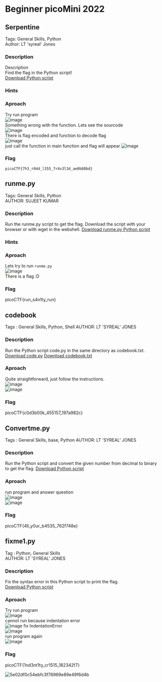 # Beginner picoMini 2022
## Serpentine
Tags: General Skills, Python  
Author: LT 'syreal' Jones  
### Description
Description  
Find the flag in the Python script!  
[Download Python script](https://artifacts.picoctf.net/c/35/serpentine.py) 
### Hints
### Aproach
Try run program  
![image](https://github.com/user-attachments/assets/4516bb37-63ea-4a9a-825c-bf46fa22c977)  
Something wrong with the function. Lets see the sourcode  
![image](https://github.com/user-attachments/assets/8abe15b9-63f8-4f2d-a432-36b617589aa2)  
There is flag encoded and function to decode flag  
![image](https://github.com/user-attachments/assets/a953739f-2f30-4e88-acf0-437239453f38)  
just call the function in main function and flag will appear
![image](https://github.com/user-attachments/assets/c748ebb7-2590-4c7c-84b0-3b88881409c5)  

### Flag
`picoCTF{7h3_r04d_l355_7r4v3l3d_ae0b80bd}`

## runme.py
Tags: General Skills, Python  
AUTHOR: SUJEET KUMAR
### Description
Run the runme.py script to get the flag. Download the script with your browser or with wget in the webshell.
[Download runme.py Python script](https://artifacts.picoctf.net/c/34/runme.py)
### Hints
### Aproach
Lets try to run `runme.py`  
![image](https://github.com/user-attachments/assets/7e3efc9e-b37b-47a8-b387-dcbb6babc2ac)  
There is a flag :D  
### Flag
picoCTF{run_s4n1ty_run}

## codebook
Tags : General Skills, Python, Shell
AUTHOR: LT 'SYREAL' JONES
### Description
Run the Python script code.py in the same directory as codebook.txt.   
[Download code.py](https://artifacts.picoctf.net/c/3/code.py)
[Download codebook.txt](https://artifacts.picoctf.net/c/3/codebook.txt)

### Aproach   
Quite straightforward, just follow the instructions.   
![image](https://github.com/user-attachments/assets/d7fc2db4-9291-42bf-92e0-e0406873962c)   
![image](https://github.com/user-attachments/assets/e873c998-6edf-422c-8bfe-f84a3f14e7c6)

### Flag
picoCTF{c0d3b00k_455157_197a982c}

## Convertme.py
Tags : General Skills, base, Python
AUTHOR: LT 'SYREAL' JONES

### Description

Run the Python script and convert the given number from decimal to binary to get the flag.
[Download Python script](https://artifacts.picoctf.net/c/22/convertme.py)

### Aproach
run program and answer question   
![image](https://github.com/user-attachments/assets/109f46b5-0fd6-4483-a179-2624ba8f2c37)   
![image](https://github.com/user-attachments/assets/9e9fe1d1-0535-461b-9a38-dd237358b698)   

### Flag
picoCTF{4ll_y0ur_b4535_762f748e}

## fixme1.py
Tag : Python, General Skills   
AUTHOR: LT 'SYREAL' JONES   

### Description
Fix the syntax error in this Python script to print the flag.   
[Download Python script](https://artifacts.picoctf.net/c/27/fixme1.py)   

### Aproach
Try run program   
![image](https://github.com/user-attachments/assets/db0c59e5-d9bc-45bd-a96c-622dba6c6d59)   
cannot run because indentation error   
![image](https://github.com/user-attachments/assets/61e207fd-c2a2-4ea6-9c38-9fc7b85a43f7)
fix IndentationError   
![image](https://github.com/user-attachments/assets/d338da36-99cb-4438-a4c9-05dd142cd238)   
run program again   
![image](https://github.com/user-attachments/assets/565c7a52-b32e-42ba-980a-ff6bd860534d)  

### Flag
picoCTF{1nd3nt1ty_cr1515_182342f7}












![5e02df0c54ebfc3f76969e89e49f6d4b](https://github.com/user-attachments/assets/1743755c-1d80-4268-8736-99ea63de193b)
